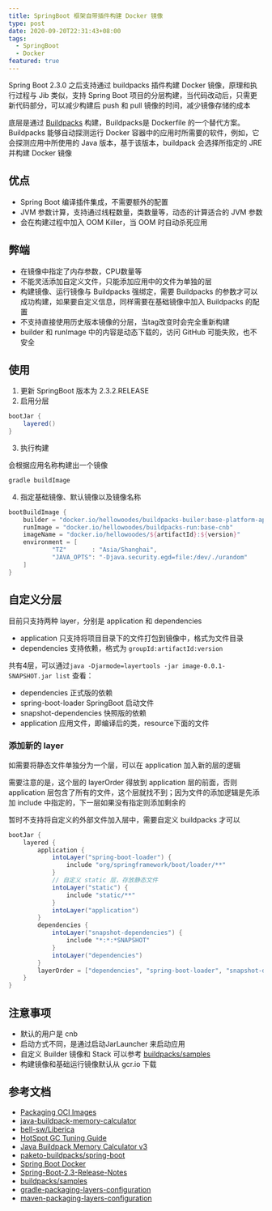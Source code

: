 ```yaml
---
title: SpringBoot 框架自带插件构建 Docker 镜像
type: post
date: 2020-09-20T22:31:43+08:00
tags:
  - SpringBoot
  - Docker
featured: true
---
```


Spring Boot 2.3.0 之后支持通过 buildpacks 插件构建 Docker 镜像，原理和执行过程与 Jib 类似，支持 Spring Boot 项目的分层构建，当代码改动后，只需更新代码部分，可以减少构建后 push 和 pull 镜像的时间，减少镜像存储的成本

底层是通过 [Buildpacks](https://buildpacks.io/) 构建，Buildpacks是 Dockerfile 的一个替代方案。Buildpacks 能够自动探测运行 Docker 容器中的应用时所需要的软件，例如，它会探测应用中所使用的 Java 版本，基于该版本，buildpack 会选择所指定的 JRE 并构建 Docker 镜像

## 优点

- Spring Boot 编译插件集成，不需要额外的配置
- JVM 参数计算，支持通过线程数量，类数量等，动态的计算适合的 JVM 参数
- 会在构建过程中加入 OOM Killer，当 OOM 时自动杀死应用

## 弊端

- 在镜像中指定了内存参数，CPU数量等
- 不能灵活添加自定义文件，只能添加应用中的文件为单独的层
- 构建镜像、运行镜像与 Buildpacks 强绑定，需要 Buildpacks 的参数才可以成功构建，如果要自定义信息，同样需要在基础镜像中加入 Buildpacks 的配置
- 不支持直接使用历史版本镜像的分层，当tag改变时会完全重新构建
- builder 和 runImage 中的内容是动态下载的，访问 GitHub 可能失败，也不安全

## 使用

1. 更新 SpringBoot 版本为 2.3.2.RELEASE
2. 启用分层

```groovy
bootJar {
    layered()
}
```

3. 执行构建

会根据应用名称构建出一个镜像

```bash
gradle buildImage
```

4. 指定基础镜像、默认镜像以及镜像名称

```groovy
bootBuildImage {
    builder = "docker.io/hellowoodes/buildpacks-builer:base-platform-api-0.3"
    runImage = "docker.io/hellowoodes/buildpacks-run:base-cnb"
    imageName = "docker.io/hellowoodes/${artifactId}:${version}"
    environment = [
            "TZ"       : "Asia/Shanghai",
            "JAVA_OPTS": "-Djava.security.egd=file:/dev/./urandom"
    ]
}
```

## 自定义分层

目前只支持两种 layer，分别是 application 和 dependencies

- application 只支持将项目目录下的文件打包到镜像中，格式为文件目录
- dependencies 支持依赖，格式为 `groupId:artifactId:version`

共有4层，可以通过`java -Djarmode=layertools -jar image-0.0.1-SNAPSHOT.jar list` 查看：

- dependencies 正式版的依赖
- spring-boot-loader SpringBoot 启动文件
- snapshot-dependencies 快照版的依赖
- application 应用文件，即编译后的类，resource下面的文件

### 添加新的 layer

如需要将静态文件单独分为一个层，可以在 application 加入新的层的逻辑

需要注意的是，这个层的 layerOrder 得放到 application 层的前面，否则 application 层包含了所有的文件，这个层就找不到；因为文件的添加逻辑是先添加 include 中指定的，下一层如果没有指定则添加剩余的

暂时不支持将自定义的外部文件加入层中，需要自定义 buildpacks 才可以

```groovy
bootJar {
    layered {
        application {
            intoLayer("spring-boot-loader") {
                include "org/springframework/boot/loader/**"
            }
            // 自定义 static 层，存放静态文件
            intoLayer("static") {
                include "static/**"
            }
            intoLayer("application")
        }
        dependencies {
            intoLayer("snapshot-dependencies") {
                include "*:*:*SNAPSHOT"
            }
            intoLayer("dependencies")
        }
        layerOrder = ["dependencies", "spring-boot-loader", "snapshot-dependencies", "static", "application"]
    }
}
```

## 注意事项

- 默认的用户是 cnb
- 启动方式不同，是通过启动JarLauncher 来启动应用
- 自定义 Builder 镜像和 Stack 可以参考 [buildpacks/samples](https://github.com/buildpacks/samples)
- 构建镜像和基础运行镜像默认从 gcr.io 下载

## 参考文档

- [Packaging OCI Images](https://docs.spring.io/spring-boot/docs/current-SNAPSHOT/gradle-plugin/reference/html/#build-image)
- [java-buildpack-memory-calculator](https://github.com/cloudfoundry/java-buildpack-memory-calculator)
- [bell-sw/Liberica](https://github.com/bell-sw/Liberica)
- [HotSpot GC Tuning Guide](https://docs.oracle.com/javase/8/docs/technotes/guides/vm/gctuning/considerations.html)
- [Java Buildpack Memory Calculator v3](https://docs.google.com/document/d/1vlXBiwRIjwiVcbvUGYMrxx2Aw1RVAtxq3iuZ3UK2vXA/edit#heading=h.uy41ishpv9zc)
- [paketo-buildpacks/spring-boot](https://github.com/paketo-buildpacks/spring-boot)
- [Spring Boot Docker](https://spring.io/guides/topicals/spring-boot-docker)
- [Spring-Boot-2.3-Release-Notes](https://github.com/spring-projects/spring-boot/wiki/Spring-Boot-2.3-Release-Notes)
- [buildpacks/samples](https://github.com/buildpacks/samples)
- [gradle-packaging-layers-configuration](https://docs.spring.io/spring-boot/docs/current/gradle-plugin/reference/html/#packaging-layers-configuration)
- [maven-packaging-layers-configuration](https://docs.spring.io/spring-boot/docs/current/maven-plugin/reference/html/#repackage-layers-configuration)
